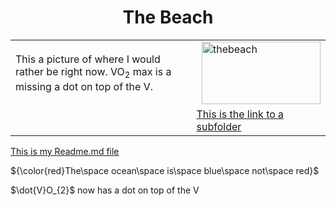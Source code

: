 <!DOCTYPE html>
<html>
<head>
  
<h1 div align="center"> The Beach </h1>

<table>
  <tr>
    <td>This a picture of where I would rather be right now.  VO<sub>2</sub> max is a missing a dot on top of the V. </td>
    <td><img src="https://images.pexels.com/photos/457882/pexels-photo-457882.jpeg?cs=srgb&dl=sea-sky-beach-457882.jpg&fm=jpg" alt="thebeach" style="float:right;width:190px;height:100px;"></td>
  </tr>
  <tr>
    <td></td>
    <td><a href="https://github.com/Paulariv/Student-knes381/blob/0fb30cca443cb3a7cf923ed7ac982f63fdd43803/img/flower.jpg"> This is the link to a subfolder</a></td>
   </table>
 
 <p><a href="https://github.com/Paulariv/Student-knes381/blob/87a206c217a35cc59ce789c021ef606442abb4bf/readme.md"> 
    This is my Readme.md file</a></p>
  <p>${\color{red}The\space ocean\space is\space blue\space not\space red}$<p 
  <p>$\dot{V}O_{2}$ now has a dot on top of the V<p
                                                                              
    
    
         
        
